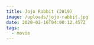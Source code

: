```yaml
---
title: Jojo Rabbit (2019)
image: /uploads/jojo-rabbit.jpg
date: 2020-02-16T04:00:12.457Z
tags:
  - movie
---
```


